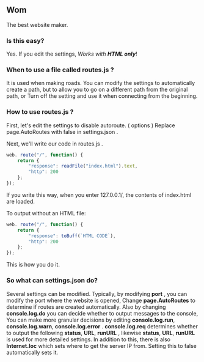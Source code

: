 ## Wom
The best website maker.

### Is this easy?
Yes. If you edit the settings,
*Works with **HTML only***!

### When to use a file called routes.js ?
It is used when making roads.
You can modify the settings to automatically create a path, but
to allow you to go on a different path from the original path, or
Turn off the setting and use it when connecting from the beginning.

### How to use routes.js ?
First, let's edit the settings to disable autoroute. ( options )
Replace page.AutoRoutes with false in settings.json .

Next, we'll write our code in routes.js .
```javascript
web. route("/", function() {
    return {
        "response": readFile("index.html").text,
        "http": 200
    };
});
```

If you write this way, when you enter 127.0.0.1/, the contents of index.html are loaded.

To output without an HTML file:
```javascript
web. route("/", function() {
    return {
        "response": toBuff(`HTML CODE`),
        "http": 200
    };
});
```
This is how you do it.

### So what can settings.json do?
Several settings can be modified.
Typically, by modifying **port** , you can modify the port where the website is opened,
Change **page.AutoRoutes** to determine if routes are created automatically.
Also by changing **console.log.do** you can decide whether to output messages to the console,
You can make more granular decisions by editing **console.log.run**, **console.log.warn**, **console.log.error** .
**console.log.req** determines whether to output the following **status**, **URL**, **runURL** , likewise **status**, **URL**, **runURL** is used for more detailed settings.
In addition to this, there is also **Internet.loc** which sets where to get the server IP from. Setting this to false automatically sets it.

